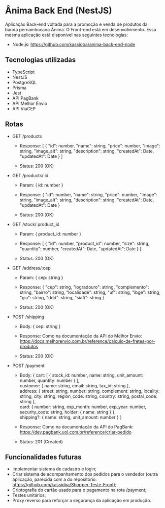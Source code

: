# Ânima Back End (NestJS)

Aplicação Back-end voltada para a promoção e venda de produtos da banda pernambucana Ânima. O Front-end está em desenvolvimento. Essa mesma aplicação está disponível nas seguintes tecnologias:
- Node.js: https://github.com/kassioba/anima-back-end-node

## Tecnologias utilizadas

- TypeScript
- NestJS
- PostgreSQL
- Prisma
- Jest
- API PagBank
- API Melhor Envio
- API ViaCEP

<!-- ## Setup

- Arquivo .env.example presente na raiz do projeto com todos os campos necessários para conectar ao banco de dados, escolher a porta da aplicação e adicionar os tokens das API's do PagBank e Melhor Envio;
- Idealmente, crie um arquivo .env.development, voltado para as variáveis de desenvolvimento, e um arquivo .env.test, voltado para as variáveis de teste. Caso só um arquivo .env seja criado, a aplicação funcionará perfeitamente, com o detalhe de que as variáveis de ambiente serão as mesmas para desenvolvimento e para testes;
- Utilize o comando "npm i" ou "npm install" para instalar as dependências do projeto;
- Utilize o comando "npm run dev:migration:generate" para gerar as migrações do Prisma e aplicá-las no banco de dados;
- Utilize o comando "npm run dev" para iniciar a aplicação. -->

<!-- ## Testes

- Para testar a aplicação, utilize o comando "npm run test";
- Caso queria testar uma funcionalidade específica, utilize o comando "npm run test" seguido do nome da funcionalidade (cada arquivo de testes testa todas as rotas da respectiva funcionalidade);
- Perceba que é de suma importância preencher o arquivo .env ou, idealmente, o arquivo .env.test corretamente para que os teste funcionem conforme o esperado. -->

## Rotas

- GET /products
    - Response: [ { "id": number,
    "name": string,
    "price": number,
    "image": string,
    "image_alt": string,
    "description": string,
    "createdAt": Date,
    "updatedAt": Date 
    } ]

    - Status: 200 (OK)

- GET /products/:id
    - Param: { id: number }

    - Response: { "id": number,
    "name": string,
    "price": number,
    "image": string,
    "image_alt": string,
    "description": string,
    "createdAt": Date,
    "updatedAt": Date 
    }

    - Status: 200 (OK)

- GET /stock/:product_id
    - Param: { product_id: number }

    - Response: [ {
    "id": number,
    "product_id": number,
    "size": string,
    "quantity": number,
    "createdAt": Date,
    "updatedAt": Date
  } ]

  - Status: 200 (OK)

- GET /address/:cep
    - Param: { cep: string }

    - Response: {
      "cep": string,
      "logradouro": string,
      "complemento": string,
      "bairro": string,
      "localidade": string,
      "uf": string,
      "ibge": string,
      "gia": string,
      "ddd": string,
      "siafi": string
    }

    - Status: 200 (OK)

- POST /shipping
    - Body: { cep: string }

    - Response: Como na documentação da API do Melhor Envio: https://docs.melhorenvio.com.br/reference/calculo-de-fretes-por-produtos

    - Status: 200 (OK)

- POST /payment
    - Body: {
        cart: [ {
            stock_id: number,
            name: string,
            unit_amount: number,
            quantity: number
        } ],  
        customer: {
            name: string,
            email: string,
            tax_id: string
        },  
        address: {
            street: string,
            number: string,
            complement: string,
            locality: string,
            city: string,
            region_code: string,
            country: string,
            postal_code: string
        },  
        card: {
            number: string,
            exp_month: number,
            exp_year: number,
            security_code: string,
            holder: {
                name: string
            }
        },  
        shipping?: {
            name: string,
            unit_amount: number
        }
    }

    - Response: Como na documentação da API do PagBank: https://dev.pagbank.uol.com.br/reference/criar-pedido

    - Status: 201 (Created)

## Funcionalidades futuras

- Implementar sistema de cadastro e login;
- Criar sistema de acompanhamento dos pedidos para o vendedor (outra aplicação, parecida com a do repositório: https://github.com/kassioba/Shopper-Teste-Front);
- Criptografia do cartão usado para o pagamento na rota /payment;
- Testes unitários;
- Proxy reverso para reforçar a segurança da aplicação em produção.
